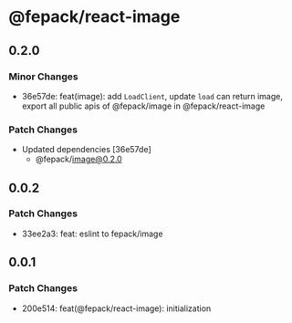 # @fepack/react-image

## 0.2.0

### Minor Changes

- 36e57de: feat(image): add `LoadClient`, update `load` can return image, export all public apis of @fepack/image in @fepack/react-image

### Patch Changes

- Updated dependencies [36e57de]
  - @fepack/image@0.2.0

## 0.0.2

### Patch Changes

- 33ee2a3: feat: eslint to fepack/image

## 0.0.1

### Patch Changes

- 200e514: feat(@fepack/react-image): initialization
